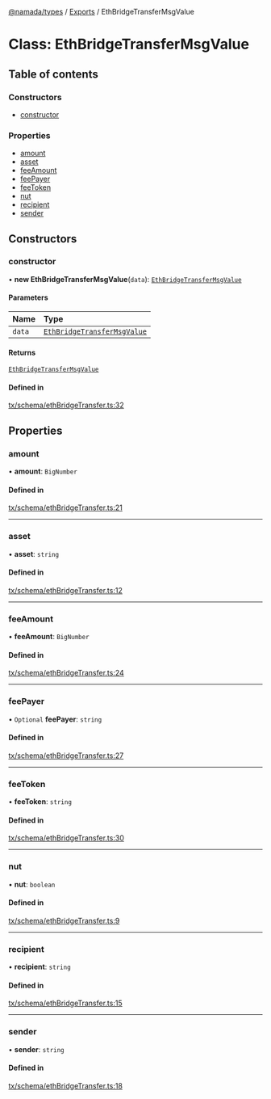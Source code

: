 [@namada/types](../README.md) / [Exports](../modules.md) / EthBridgeTransferMsgValue

# Class: EthBridgeTransferMsgValue

## Table of contents

### Constructors

- [constructor](EthBridgeTransferMsgValue.md#constructor)

### Properties

- [amount](EthBridgeTransferMsgValue.md#amount)
- [asset](EthBridgeTransferMsgValue.md#asset)
- [feeAmount](EthBridgeTransferMsgValue.md#feeamount)
- [feePayer](EthBridgeTransferMsgValue.md#feepayer)
- [feeToken](EthBridgeTransferMsgValue.md#feetoken)
- [nut](EthBridgeTransferMsgValue.md#nut)
- [recipient](EthBridgeTransferMsgValue.md#recipient)
- [sender](EthBridgeTransferMsgValue.md#sender)

## Constructors

### constructor

• **new EthBridgeTransferMsgValue**(`data`): [`EthBridgeTransferMsgValue`](EthBridgeTransferMsgValue.md)

#### Parameters

| Name | Type |
| :------ | :------ |
| `data` | [`EthBridgeTransferMsgValue`](EthBridgeTransferMsgValue.md) |

#### Returns

[`EthBridgeTransferMsgValue`](EthBridgeTransferMsgValue.md)

#### Defined in

[tx/schema/ethBridgeTransfer.ts:32](https://github.com/anoma/namada-interface/blob/b81618b0/packages/types/src/tx/schema/ethBridgeTransfer.ts#L32)

## Properties

### amount

• **amount**: `BigNumber`

#### Defined in

[tx/schema/ethBridgeTransfer.ts:21](https://github.com/anoma/namada-interface/blob/b81618b0/packages/types/src/tx/schema/ethBridgeTransfer.ts#L21)

___

### asset

• **asset**: `string`

#### Defined in

[tx/schema/ethBridgeTransfer.ts:12](https://github.com/anoma/namada-interface/blob/b81618b0/packages/types/src/tx/schema/ethBridgeTransfer.ts#L12)

___

### feeAmount

• **feeAmount**: `BigNumber`

#### Defined in

[tx/schema/ethBridgeTransfer.ts:24](https://github.com/anoma/namada-interface/blob/b81618b0/packages/types/src/tx/schema/ethBridgeTransfer.ts#L24)

___

### feePayer

• `Optional` **feePayer**: `string`

#### Defined in

[tx/schema/ethBridgeTransfer.ts:27](https://github.com/anoma/namada-interface/blob/b81618b0/packages/types/src/tx/schema/ethBridgeTransfer.ts#L27)

___

### feeToken

• **feeToken**: `string`

#### Defined in

[tx/schema/ethBridgeTransfer.ts:30](https://github.com/anoma/namada-interface/blob/b81618b0/packages/types/src/tx/schema/ethBridgeTransfer.ts#L30)

___

### nut

• **nut**: `boolean`

#### Defined in

[tx/schema/ethBridgeTransfer.ts:9](https://github.com/anoma/namada-interface/blob/b81618b0/packages/types/src/tx/schema/ethBridgeTransfer.ts#L9)

___

### recipient

• **recipient**: `string`

#### Defined in

[tx/schema/ethBridgeTransfer.ts:15](https://github.com/anoma/namada-interface/blob/b81618b0/packages/types/src/tx/schema/ethBridgeTransfer.ts#L15)

___

### sender

• **sender**: `string`

#### Defined in

[tx/schema/ethBridgeTransfer.ts:18](https://github.com/anoma/namada-interface/blob/b81618b0/packages/types/src/tx/schema/ethBridgeTransfer.ts#L18)
